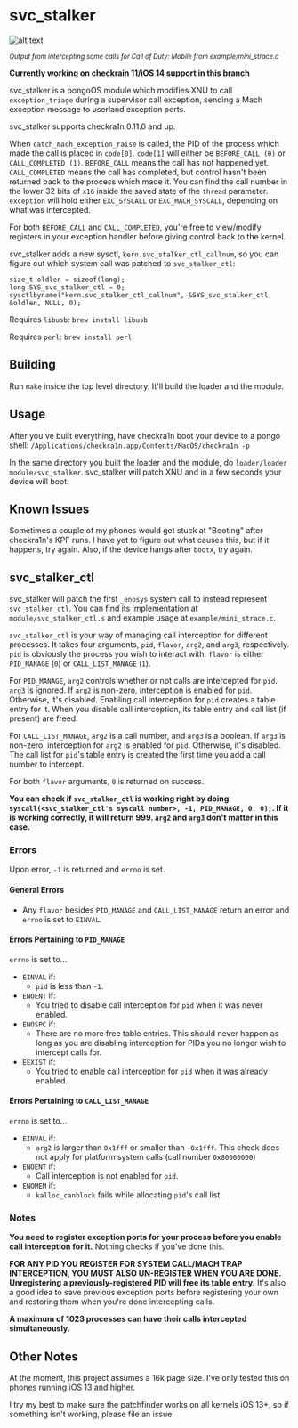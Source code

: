 # svc_stalker

![alt text](https://github.com/jsherman212/svc_stalker/blob/master/mini_strace.png)

<sup>*Output from intercepting some calls for Call of Duty: Mobile from
example/mini_strace.c*</sup>

**Currently working on checkrain 11/iOS 14 support in this branch**

svc_stalker is a pongoOS module which modifies XNU to call `exception_triage`
during a supervisor call exception, sending a Mach exception message to userland
exception ports.

svc_stalker supports checkra1n 0.11.0 and up.

When `catch_mach_exception_raise` is called, the PID of the process which made
the call is placed in `code[0]`. `code[1]` will either be `BEFORE_CALL (0)`
or `CALL_COMPLETED (1)`. `BEFORE_CALL` means the call has not happened yet.
`CALL_COMPLETED` means the call has completed, but control hasn't been returned
back to the process which made it. You can find the call number in the lower
32 bits of `x16` inside the saved state of the `thread` parameter. `exception`
will hold either `EXC_SYSCALL` or `EXC_MACH_SYSCALL`, depending on what was
intercepted.

For both `BEFORE_CALL` and `CALL_COMPLETED`, you're free to view/modify
registers in your exception handler before giving control back to the kernel.

svc_stalker adds a new sysctl, `kern.svc_stalker_ctl_callnum`, so you can
figure out which system call was patched to `svc_stalker_ctl`:

```
size_t oldlen = sizeof(long);
long SYS_svc_stalker_ctl = 0;
sysctlbyname("kern.svc_stalker_ctl_callnum", &SYS_svc_stalker_ctl, &oldlen, NULL, 0);
```

Requires `libusb`: `brew install libusb`

Requires `perl`: `brew install perl`

## Building
Run `make` inside the top level directory. It'll build the loader and the module.

## Usage
After you've built everything, have checkra1n boot your device to a pongo
shell: `/Applications/checkra1n.app/Contents/MacOS/checkra1n -p`

In the same directory you built the loader and the module, do
`loader/loader module/svc_stalker`. svc_stalker will patch XNU and in a few
seconds your device will boot.

## Known Issues
Sometimes a couple of my phones would get stuck at "Booting" after checkra1n's KPF
runs. I have yet to figure out what causes this, but if it happens, try again.
Also, if the device hangs after `bootx`, try again.

## svc_stalker_ctl
svc_stalker will patch the first `_enosys` system call to instead represent
`svc_stalker_ctl`. You can find its implementation at `module/svc_stalker_ctl.s`
and example usage at `example/mini_strace.c`.

`svc_stalker_ctl` is your way of managing call interception for different
processes. It takes four arguments, `pid`, `flavor`, `arg2`, and `arg3`,
respectively. `pid` is obviously the process you wish to interact with.
`flavor` is either `PID_MANAGE` (`0`) or `CALL_LIST_MANAGE` (`1`).

For `PID_MANAGE`, `arg2` controls whether or not calls are intercepted for
`pid`. `arg3` is ignored. If `arg2` is non-zero, interception is enabled for
`pid`. Otherwise, it's disabled. Enabling call interception for `pid` creates
a table entry for it. When you disable call interception, its table entry and
call list (if present) are freed.

For `CALL_LIST_MANAGE`, `arg2` is a call number, and `arg3` is a boolean. If
`arg3` is non-zero, interception for `arg2` is enabled for `pid`. Otherwise,
it's disabled. The call list for `pid`'s table entry is created the first time
you add a call number to intercept.

For both `flavor` arguments, `0` is returned on success.

**You can check if `svc_stalker_ctl` is working right by doing
`syscall(<svc_stalker_ctl's syscall number>, -1, PID_MANAGE, 0, 0);`. 
If it is working correctly, it will return 999. `arg2` and `arg3` don't matter
in this case.**

### Errors
Upon error, `-1` is returned and `errno` is set.

#### General Errors
- Any `flavor` besides `PID_MANAGE` and `CALL_LIST_MANAGE` return an error
and `errno` is set to `EINVAL`.

#### Errors Pertaining to `PID_MANAGE`
`errno` is set to...
- `EINVAL` if:
    - `pid` is less than `-1`.
- `ENOENT` if:
    - You tried to disable call interception for `pid` when it was never enabled.
- `ENOSPC` if:
    - There are no more free table entries. This should never happen as long as
you are disabling interception for PIDs you no longer wish to intercept calls for.
- `EEXIST` if:
    - You tried to enable call interception for `pid` when it was already enabled.

#### Errors Pertaining to `CALL_LIST_MANAGE`
`errno` is set to...
- `EINVAL` if:
    -  `arg2` is larger than `0x1fff` or smaller than `-0x1fff`. This check does
not apply for platform system calls (call number `0x80000000`)
- `ENOENT` if:
    - Call interception is not enabled for `pid`.
- `ENOMEM` if:
    - `kalloc_canblock` fails while allocating `pid`'s call list.

### Notes

**You need to register exception ports for your process before you enable
call interception for it.** Nothing checks if you've done this.

**FOR ANY PID YOU REGISTER FOR SYSTEM CALL/MACH TRAP INTERCEPTION, YOU MUST
ALSO UN-REGISTER WHEN YOU ARE DONE. Unregistering a previously-registered PID
will free its table entry.** It's also a good idea to save previous
exception ports before registering your own and restoring them when you're
done intercepting calls.

**A maximum of 1023 processes can have their calls intercepted simultaneously.**

## Other Notes
At the moment, this project assumes a 16k page size. I've only tested this on
phones running iOS 13 and higher.

I try my best to make sure the patchfinder works on all kernels iOS 13+, so
if something isn't working, please file an issue.
